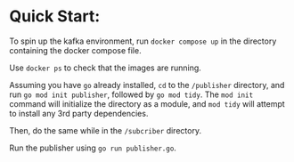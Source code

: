 # Quick Start:

To spin up the kafka environment, run `docker compose up` in the directory containing the docker compose file.

Use `docker ps` to check that the images are running.

Assuming you have `go` already installed, `cd` to the `/publisher` directory, and run `go mod init publisher`, followed by `go mod tidy`. The `mod init` command will initialize the directory as a module, and `mod tidy` will attempt to install any 3rd party dependencies.

Then, do the same while in the `/subcriber` directory.

Run the publisher using `go run publisher.go`.